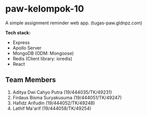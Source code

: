 # paw-kelompok-10
A simple assignment reminder web app. (tugas-paw.gldnpz.com)

**Tech stack:**
* Express
* Apollo Server
* MongoDB (ODM: Mongoose)
* Redis (Client library: ioredis)
* React

## Team Members
1. Aditya Dwi Cahyo Putra (19/444035/TK/49231)
2. Firdaus Bisma Suryakusuma (19/444051/TK/49247)
3. Hafidz Arifudin (19/444052/TK/49248)
4. Lathif Ma'arif (19/444058/TK/49254)
